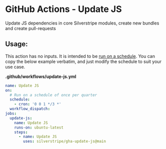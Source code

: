 # GitHub Actions - Update JS

Update JS dependencies in core Silverstripe modules, create new bundles and create pull-requests

## Usage:

This action has no inputs. It is intended to be [run on a schedule](https://docs.github.com/en/actions/using-workflows/events-that-trigger-workflows#scheduled-events). You can copy the below example verbatim, and just modify the schedule to suit your use case.

**.github/workflows/update-js.yml**
```yml
name: Update JS
on:
  # Run on a schedule of once per quarter
  schedule:
    - cron: '0 0 1 */3 *'
  workflow_dispatch:
jobs:
  update-js:
    name: Update JS
    runs-on: ubuntu-latest
    steps:
      - name: Update JS
        uses: silverstripe/gha-update-js@main
```
